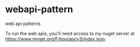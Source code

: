 # webapi-pattern
web api patterns

To run the web apis, you'll need access to my nuget server at https://www.myget.org/F/hqv/api/v3/index.json.

